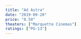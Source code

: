 ```yaml
---
title: "Ad Astra"
date: "2019-09-20"
price: "8.50"
theaters: ["Marquette Cinemas"]
ratings: ["PG-13"]
---
```

